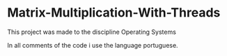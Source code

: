 # Matrix-Multiplication-With-Threads
This project was made to the discipline Operating Systems

In all comments of the code i use the language portuguese.

